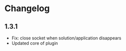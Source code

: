 # Changelog

## 1.3.1
- Fix: close socket when solution/application disappears
- Updated core of plugin